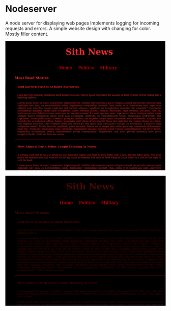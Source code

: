 # Nodeserver
A node server for displaying web pages
Implements logging for incoming requests and errors.
A simple website design with changing for color. Mostly filler content.

![](img/sithnews.png)


![](img/sithnews2.png)
